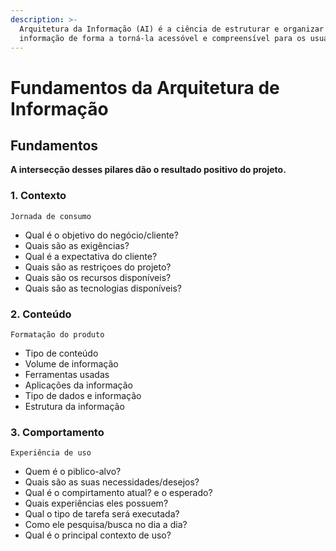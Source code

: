 ```yaml
---
description: >-
  Arquitetura da Informação (AI) é a ciência de estruturar e organizar a
  informação de forma a torná-la acessóvel e compreensível para os usuários.
---
```


# Fundamentos da Arquitetura de Informação



## Fundamentos

**A intersecção desses pilares dão o resultado positivo do projeto.**

### 1. Contexto

```
Jornada de consumo
```

* Qual é o objetivo do negócio/cliente?
* Quais são as exigências?
* Qual é a expectativa do cliente?
* Quais são as restriçoes do projeto?
* Quais são os recursos disponíveis?
* Quais são as tecnologias disponíveis?



### 2. Conteúdo&#x20;

```
Formatação do produto
```

* Tipo de conteúdo
* Volume de informação
* Ferramentas usadas
* Aplicações da informação
* Tipo de dados e informação
* Estrutura da informação



### 3. Comportamento

```
Experiência de uso
```

* Quem é o piblico-alvo?
* Quais são as suas necessidades/desejos?
* Qual é o compirtamento atual? e o esperado?
* Quais experiências eles possuem?
* Qual o tipo de tarefa será executada?
* Como ele pesquisa/busca no dia a dia?
* Qual é o principal contexto de uso?

